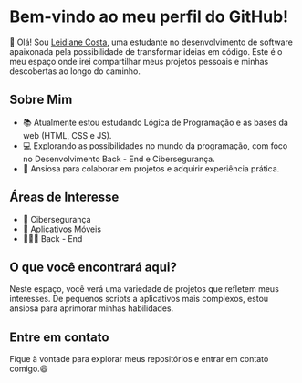 
# Bem-vindo ao meu perfil do GitHub!

👋 Olá! Sou [Leidiane Costa](https://www.linkedin.com/in/leidiane-costa/), uma estudante no desenvolvimento de software apaixonada pela possibilidade de transformar ideias em código. Este é o meu espaço onde irei compartilhar meus projetos pessoais e minhas descobertas ao longo do caminho. 

## Sobre Mim

- 📚 Atualmente estou estudando Lógica de Programação e as bases da web (HTML, CSS e JS).
- 💻 Explorando as possibilidades no mundo da programação, com foco no Desenvolvimento Back - End e Cibersegurança.
- 🎯 Ansiosa para colaborar em projetos e adquirir experiência prática.

## Áreas de Interesse
- 🔐 Cibersegurança 
- 📱  Aplicativos Móveis
- 👩🏽‍💻 Back - End


## O que você encontrará aqui?

Neste espaço, você verá uma variedade de projetos que refletem meus interesses. De pequenos scripts a aplicativos mais complexos, estou ansiosa para aprimorar minhas habilidades.

## Entre em contato

Fique à vontade para explorar meus repositórios e entrar em contato comigo.😄

